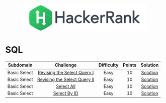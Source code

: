 <p align="center">
    <a href="https://www.hackerrank.com/DavidODW">
        <img height=85 src="hackerrank.svg">
    </a>
</p>

# SQL

|  Subdomain   |                                             Challenge                                             | Difficulty | Points |                            Solution                             |
| :----------: | :-----------------------------------------------------------------------------------------------: | :--------: | :----: | :-------------------------------------------------------------: |
| Basic Select |  [Revising the Select Query I](https://www.hackerrank.com/challenges/revising-the-select-query)   |    Easy    |   10   | [Solution](SQL/Basic%20Select/revising-the-select-query-i.sql)  |
| Basic Select | [Revising the Select Query II](https://www.hackerrank.com/challenges/revising-the-select-query-2) |    Easy    |   10   | [Solution](SQL/Basic%20Select/revising-the-select-query-ii.sql) |
| Basic Select |                [Select All](https://www.hackerrank.com/challenges/select-all-sql)                 |    Easy    |   10   |          [Solution](SQL/Basic%20Select/select-all.sql)          |
| Basic Select |                [Select By ID](https://www.hackerrank.com/challenges/select-by-id)                 |    Easy    |   10   |         [Solution](SQL/Basic%20Select/select-by-id.sql)         |
